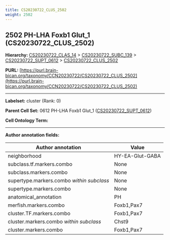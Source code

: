 ```yaml
---
title: CS20230722_CLUS_2502
weight: 2502
---
```

## 2502 PH-LHA Foxb1 Glut_1 (CS20230722_CLUS_2502)
<b>Hierarchy: </b>
[CS20230722_CLAS_14](../CS20230722_CLAS_14) >
[CS20230722_SUBC_139](../CS20230722_SUBC_139) >
[CS20230722_SUPT_0612](../CS20230722_SUPT_0612) >
[CS20230722_CLUS_2502](../CS20230722_CLUS_2502)

**PURL:** [https://purl.brain-bican.org/taxonomy/CCN20230722/CS20230722_CLUS_2502](https://purl.brain-bican.org/taxonomy/CCN20230722/CS20230722_CLUS_2502)

---


**Labelset:** cluster (Rank: 0)

**Parent Cell Set:** 0612 PH-LHA Foxb1 Glut_1 ([CS20230722_SUPT_0612](../CS20230722_SUPT_0612))



**Cell Ontology Term:** 

[MARKER GENES.]: #


---

[TRANSFERRED ANNOTATIONS.]: #


[AUTHOR ANNOTATION FIELDS.]: #


**Author annotation fields:**

| Author annotation | Value |
|-------------------|-------|
|neighborhood|HY-EA-Glut-GABA|
|subclass.tf.markers.combo|None|
|subclass.markers.combo|None|
|supertype.markers.combo _within subclass_|None|
|supertype.markers.combo|None|
|anatomical_annotation|PH|
|merfish.markers.combo|Foxb1,Pax7|
|cluster.TF.markers.combo|Foxb1,Pax7|
|cluster.markers.combo _within subclass_|Chst9|
|cluster.markers.combo|Foxb1,Pax7|
